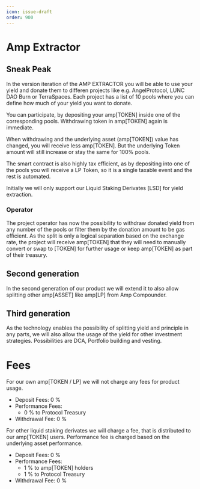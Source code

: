 ```yaml
---
icon: issue-draft
order: 900
---
```


# Amp Extractor

## Sneak Peak

In the version iteration of the AMP EXTRACTOR you will be able to use your yield and donate them to differen projects like e.g. AngelProtocol, LUNC DAO Burn or TerraSpaces.
Each project has a list of 10 pools where you can define how much of your yield you want to donate. 

You can participate, by depositing your amp[TOKEN] inside one of the corresponding pools.
Withdrawing token in amp[TOKEN] again is immediate.

When withdrawing and the underlying asset (amp[TOKEN]) value has changed, you will receive less amp[TOKEN]. But the underlying Token amount will still increase or stay the same for 100% pools.

The smart contract is also highly tax efficient, as by depositing into one of the pools you will receive a LP Token, so it is a single taxable event and the rest is automated.

Initially we will only support our Liquid Staking Derivates [LSD] for yield extraction.

### Operator

The project operator has now the possibility to withdraw donated yield from any number of the pools or filter them by the donation amount to be gas efficient.
As the split is only a logical separation based on the exchange rate, the project will receive amp[TOKEN] that they will need to manually convert or swap to [TOKEN] for further usage or keep amp[TOKEN] as part of their treasury.


## Second generation

In the second generation of our product we will extend it to also allow splitting other amp[ASSET] like amp[LP] from Amp Compounder.

## Third generation

As the technology enables the possibility of splitting yield and principle in any parts, we will also allow the usage of the yield for other investment strategies. Possibilities are DCA, Portfolio building and vesting.


# Fees
For our own amp[TOKEN / LP] we will not charge any fees for product usage.

- Deposit Fees: 0 %
- Performance Fees: 
  - 0 % to Protocol Treasury
- Withdrawal Fee: 0 %

For other liquid staking derivates we will charge a fee, that is distributed to our amp[TOKEN] users. Performance fee is charged based on the underlying asset performance.

- Deposit Fees: 0 %
- Performance Fees: 
  - 1 % to amp[TOKEN] holders
  - 1 % to Protocol Treasury
- Withdrawal Fee: 0 %
